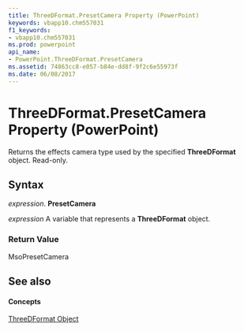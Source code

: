 ```yaml
---
title: ThreeDFormat.PresetCamera Property (PowerPoint)
keywords: vbapp10.chm557031
f1_keywords:
- vbapp10.chm557031
ms.prod: powerpoint
api_name:
- PowerPoint.ThreeDFormat.PresetCamera
ms.assetid: 74863cc8-e057-b84e-dd8f-9f2c6e55973f
ms.date: 06/08/2017
---
```



# ThreeDFormat.PresetCamera Property (PowerPoint)

Returns the effects camera type used by the specified  **ThreeDFormat** object. Read-only.


## Syntax

 _expression_. **PresetCamera**

 _expression_ A variable that represents a **ThreeDFormat** object.


### Return Value

MsoPresetCamera


## See also


#### Concepts


[ThreeDFormat Object](PowerPoint.ThreeDFormat.md)

